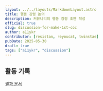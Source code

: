 ```yaml
---
layout: ../../layouts/MarkdownLayout.astro
title: 행동 강령 논의
description: 커뮤니티의 행동 강령 초안 작성
official: true
slug: discussion-for-make-1st-coc
author: a11ykr
contributor: [resistan, reyoucat, twinstae]
pubDate: 2025-05-30
draft: true
tags: ["a11ykr", "discussion"]
---
```


## 활동 기록
[결과 문서](https://docs.google.com/spreadsheets/d/1SMhbJqXAiCRf3xD8bwFvOTPolJOaE7oKliCLLDLoDHc/edit?gid=0#gid=0)